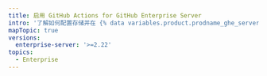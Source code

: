 ```yaml
---
title: 启用 GitHub Actions for GitHub Enterprise Server
intro: '了解如何配置存储并在 {% data variables.product.prodname_ghe_server %} 上启用 {% data variables.product.prodname_actions %}。'
mapTopic: true
versions:
  enterprise-server: '>=2.22'
topics:
  - Enterprise
---
```


